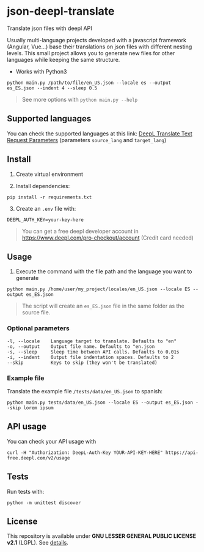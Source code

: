 # json-deepl-translate

Translate json files with deepl API

Usually multi-language projects developed with a javascript framework (Angular, Vue...) base their translations on json files with different nesting levels. This small project allows you to generate new files for other languages while keeping the same structure.

- Works with Python3

```shell
python main.py /path/to/file/en_US.json --locale es --output es_ES.json --indent 4 --sleep 0.5
```
> See more options with `python main.py --help`

## Supported languages

You can check the supported languages at this link: [DeepL Translate Text Request Parameters](https://www.deepl.com/docs-api/translate-text) (parameters `source_lang` and `target_lang`)

## Install
1. Create virtual environment

2. Install dependencies:
```shell
pip install -r requirements.txt
```

3. Create an `.env` file with:
```
DEEPL_AUTH_KEY=your-key-here
```
> You can get a free deepl developer account in https://www.deepl.com/pro-checkout/account (Credit card needed)

## Usage
1. Execute the command with the file path and the language you want to generate
```shell
python main.py /home/user/my_project/locales/en_US.json --locale ES --output es_ES.json
```
> The script will create an `es_ES.json` file in the same folder as the source file.

### Optional parameters

```
-l, --locale    Language target to translate. Defaults to "en"
-o, --output    Output file name. Defaults to "en.json
-s, --sleep     Sleep time between API calls. Defaults to 0.01s
-i, --indent    Output file indentation spaces. Defaults to 2
--skip          Keys to skip (they won't be translated)
```

### Example file
Translate the example file `/tests/data/en_US.json` to spanish:
```shell
python main.py tests/data/en_US.json --locale ES --output es_ES.json --skip lorem ipsum
```

## API usage
You can check your API usage with
```shell
curl -H "Authorization: DeepL-Auth-Key YOUR-API-KEY-HERE" https://api-free.deepl.com/v2/usage
```

## Tests
Run tests with:
```shell
python -m unittest discover
```

## License
This repository is available under **GNU LESSER GENERAL PUBLIC LICENSE v2.1** (LGPL). See [details](LICENSE.md).
